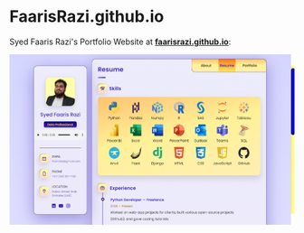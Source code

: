 # FaarisRazi.github.io
Syed Faaris Razi's Portfolio Website at <b>[faarisrazi.github.io](https://faarisrazi.github.io/)</b>:

![Site looks](https://github.com/FaarisRazi/FaarisRazi.github.io/blob/main/assets/images/site_img.PNG)
